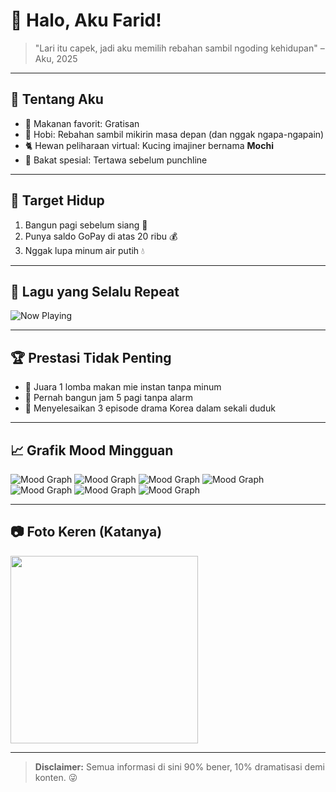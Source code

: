 # 🐢 Halo, Aku Farid!  

> "Lari itu capek, jadi aku memilih rebahan sambil ngoding kehidupan" – Aku, 2025

---

## 🍜 Tentang Aku
- 🍔 Makanan favorit: Gratisan
- 🛌 Hobi: Rebahan sambil mikirin masa depan (dan nggak ngapa-ngapain)
- 🐈 Hewan peliharaan virtual: Kucing imajiner bernama **Mochi**
- 🤡 Bakat spesial: Tertawa sebelum punchline

---

## 🎯 Target Hidup
1. Bangun pagi sebelum siang 🌅
2. Punya saldo GoPay di atas 20 ribu 💰
3. Nggak lupa minum air putih 💧

---

## 🎵 Lagu yang Selalu Repeat
![Now Playing](https://img.shields.io/badge/🎧%20Lagi%20Dengerin:-Lagu%20Favorit-blue)

---

## 🏆 Prestasi Tidak Penting
- 🥇 Juara 1 lomba makan mie instan tanpa minum
- 🥈 Pernah bangun jam 5 pagi tanpa alarm
- 🥉 Menyelesaikan 3 episode drama Korea dalam sekali duduk

---

## 📈 Grafik Mood Mingguan
![Mood Graph](https://img.shields.io/badge/Monday-☕-brown)
![Mood Graph](https://img.shields.io/badge/Tuesday-😴-blue)
![Mood Graph](https://img.shields.io/badge/Wednesday-🍕-orange)
![Mood Graph](https://img.shields.io/badge/Thursday-💪-green)
![Mood Graph](https://img.shields.io/badge/Friday-🎉-pink)
![Mood Graph](https://img.shields.io/badge/Saturday-🎮-purple)
![Mood Graph](https://img.shields.io/badge/Sunday-🛌-gray)

---

## 📷 Foto Keren (Katanya)
<img src="https://tenor.com/hNVLX8tTw6h.gif" width="300" />

---

> **Disclaimer:** Semua informasi di sini 90% bener, 10% dramatisasi demi konten. 😜
